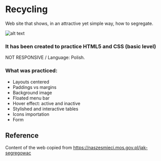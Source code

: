 # Recycling
Web site that shows, in an attractive yet simple way, how to segregate.

![alt text](https://github.com/AnnaZaragoza/Recycling/blob/main/github/recycling.gif)


### It has been created to practice HTML5 and CSS (basic level)
NOT RESPONSIVE / 
Language: Polish.
### What was practiced:
* Layouts centered 
* Paddings vs margins
* Background image
* Floated menu bar
* Hover effect: active and inactive
* Stylished and interactive tables
* Icons importation
* Form

## Reference
Content of the web copied from https://naszesmieci.mos.gov.pl/jak-segregowac
